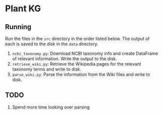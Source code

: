 # Plant KG

## Running

Run the files in the `src` directory in the order listed below. The output of each is saved to the disk in the `data` directory.

1. `ncbi_taxonomy.py`: Download NCBI taxonomy info and create DataFrame of relevant information. Write the output to the disk.
2. `retrieve_wiki.py`: Retrieve the Wikipedia pages for the relevant taxonomy terms and write to disk.
3. `parse_wiki.py`: Parse the information from the Wiki files and write to disk.


## TODO 

1. Spend more time looking over parsing